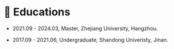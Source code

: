 # 📖 Educations

- 2021.09 - 2024.03, Master, Zhejiang University, Hangzhou.

- 2017.09 - 2021.06, Undergraduate, Shandong Univeristy, Jinan.
